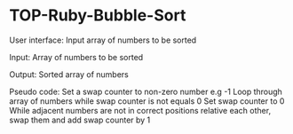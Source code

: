 # TOP-Ruby-Bubble-Sort

User interface:
Input array of numbers to be sorted

Input:
Array of numbers to be sorted

Output:
Sorted array of numbers

Pseudo code:
Set a swap counter to non-zero number e.g -1
    Loop through array of numbers while swap counter is not equals 0
        Set swap counter to 0
        While adjacent numbers are not in correct positions relative each other, swap them and add swap counter by 1